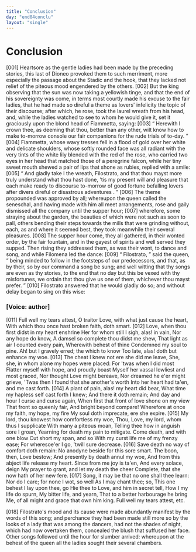 ```yaml
---
title: "Conclusion"
day: "end04conclu"
layout: "single"
---
```

<div id="d04conclu" type="conclusion" who="author">
 <h1>
  Conclusion
 </h1>
 <p>
  <a name="p04970001">
   [001]
  </a>
  Heartsore as the gentle ladies had been made by the preceding
 stories, this last of Dioneo provoked them to such merriment, more
 especially the passage about the Stadic and the hook, that they lacked
 not relief of the piteous mood engendered by the others.
  <a name="p04970002">
   [002]
  </a>
  But the
 king observing that the sun was now taking a yellowish tinge, and
 that the end of his sovereignty was come, in terms most courtly
 made his excuse to the fair ladies, that he had made so direful a
 theme as lovers' infelicity the topic of their discourse; after which,
 he rose, took the laurel wreath from his head, and, while the ladies
 watched to see to whom he would give it, set it graciously upon the
 blond head of Fiammetta, saying:
  <a name="p04970003">
   [003]
  </a>
  <q direct="unspecified">
   Herewith I crown thee, as
 deeming that thou, better than any other, wilt know how to make
 to-morrow console our fair companions for the rude trials of to-day.
  </q>
  <a name="p04970004">
   [004]
  </a>
  Fiammetta, whose wavy tresses fell in a flood of gold over her white
 and delicate shoulders, whose softly rounded face was all radiant
 with the very tints of the white lily blended with the red of the
 rose, who carried two eyes in her head that matched those of a
 peregrine falcon, while her tiny sweet mouth shewed a pair of lips
 that shone as rubies, replied with a smile:
  <a name="p04970005">
   [005]
  </a>
  <q direct="unspecified">
   And gladly take I the
 wreath, Filostrato, and that thou mayst more truly understand what
 thou hast done, 'tis my present will and pleasure that each make
	ready to discourse to-morrow of
   <seg type="topic">
    good fortune befalling lovers after
 divers direful or disastrous adventures
   </seg>
   .
  </q>
  <a name="p04970006">
   [006]
  </a>
  The theme propounded was
 approved by all; whereupon the queen called the seneschal, and
 having made with him all meet arrangements, rose and gaily dismissed
 all the company until the supper hour;
  <a name="p04970007">
   [007]
  </a>
  wherefore, some
 straying about the garden, the beauties of which were not such
 as soon to pall, others bending their steps towards the mills that
 were grinding without, each, as and where it seemed best, they took
 meanwhile their several pleasures.
  <a name="p04970008">
   [008]
  </a>
  The supper hour come, they all
 gathered, in their wonted order, by the fair fountain, and in the
 gayest of spirits and well served they supped. Then rising they
 addressed them, as was their wont, to dance and song, and while
  Filomena led the dance:
  <a name="p04970009">
   [009]
  </a>
  <q direct="unspecified">
   Filostrato,
  </q>
  said the queen,
  <q direct="unspecified">
   being
 minded to follow in the footsteps of our predecessors, and that, as
 by their, so by our command a song be sung; and well witting that
 thy songs are even as thy stories, to the end that no day but this be
 vexed with thy misfortunes, we ordain that thou give us one of
 them, whichever thou mayst prefer.
  </q>
  <a name="p04970010">
   [010]
  </a>
  Filostrato answered that he
 would gladly do so; and without delay began to sing on this wise:
 </p>
 <p>
  <h3>
   [Voice: author]
  </h3>
 </p>
 <div3 type="song" who="filostrato">
  <lg>
   <a name="p04970011">
    [011]
   </a>
   <l>
    Full well my tears attest,
   </l>
   <l>
    O traitor Love, with what just cause the heart,
   </l>
   <l>
    With which thou once hast broken faith, doth smart.
   </l>
  </lg>
  <lg>
   <a name="p04970012">
    [012]
   </a>
   <l>
    Love, when thou first didst in my heart enshrine
   </l>
   <l>
    Her for whom still I sigh, alas! in vain,
   </l>
   <l>
    Nor any hope do know,
   </l>
   <l>
    A damsel so complete thou didst me shew,
   </l>
   <l>
    That light as air I counted every pain,
   </l>
   <l>
    Wherewith behest of thine
   </l>
   <l>
    Condemned my soul to pine.
   </l>
   <l>
    Ah! but I gravely erred; the which to know
   </l>
   <l>
    Too late, alas! doth but enhance my woe.
   </l>
  </lg>
  <lg>
   <a name="p04970013">
    [013]
   </a>
   <l>
    The cheat I knew not ere she did me leave,
   </l>
   <l>
    She, she, in whom alone my hopes were placed:
   </l>
   <l>
    For 'twas when I did most
   </l>
   <l>
    Flatter myself with hope, and proudly boast
   </l>
   <l>
    Myself her vassal lowliest and most graced,
   </l>
   <l>
    Nor thought Love might bereave,
   </l>
   <l>
    Nor dreamed he e'er might grieve,
   </l>
   <l>
    'Twas then I found that she another's worth
   </l>
   <l>
    Into her heart had ta'en, and me cast forth.
   </l>
  </lg>
  <lg>
   <a name="p04970014">
    [014]
   </a>
   <l>
    A plant of pain, alas! my heart did bear,
   </l>
   <l>
    What time my hapless self cast forth I knew;
   </l>
   <l>
    And there it doth remain;
   </l>
   <l>
    And day and hour I curse and curse again,
   </l>
   <l>
    When first that front of love shone on my view
   </l>
   <l>
    That front so queenly fair,
   </l>
   <l>
    And bright beyond compare!
   </l>
   <l>
    Wherefore at once my faith, my hope, my fire
   </l>
   <l>
    My soul doth imprecate, ere she expire.
   </l>
  </lg>
  <lg>
   <a name="p04970015">
    [015]
   </a>
   <l>
    My lord, thou knowest how comfortless my woe,
   </l>
   <l>
    Thou, Love, my lord, whom thus I supplicate
   </l>
   <l>
    With many a piteous moan,
   </l>
   <l>
    Telling thee how in anguish sore I groan,
   </l>
   <l>
    Yearning for death my pain to mitigate.
   </l>
   <l>
    Come death, and with one blow
   </l>
   <l>
    Cut short my span, and so
   </l>
   <l>
    With my curst life me of my frenzy ease;
   </l>
   <l>
    For wheresoe'er I go, 'twill sure decrease.
   </l>
  </lg>
  <lg>
   <a name="p04970016">
    [016]
   </a>
   <l>
    Save death no way of comfort doth remain:
   </l>
   <l>
    No anodyne beside for this sore smart.
   </l>
   <l>
    The boon, then, Love bestow;
   </l>
   <l>
    And presently by death annul my woe,
   </l>
   <l>
    And from this abject life release my heart.
   </l>
   <l>
    Since from me joy is ta'en,
   </l>
   <l>
    And every solace, deign
   </l>
   <l>
    My prayer to grant, and let my death the cheer
   </l>
   <l>
    Complete, that she now hath of her new fere.
   </l>
  </lg>
  <lg>
   <a name="p04970017">
    [017]
   </a>
   <l>
    Song, it may be that no one shall thee learn:
   </l>
   <l>
    Nor do I care; for none I wot, so well
   </l>
   <l>
    As I may chant thee; so,
   </l>
   <l>
    This one behest I lay upon thee, go
   </l>
   <l>
    Hie thee to Love, and him in secret tell,
   </l>
   <l>
    How I my life do spurn,
   </l>
   <l>
    My bitter life, and yearn,
   </l>
   <l>
    That to a better harbourage he bring
   </l>
   <l>
    Me, of all might and grace that own him king.
   </l>
  </lg>
  <lg>
   <l>
    Full well my tears attest, etc.
   </l>
  </lg>
 </div3>
 <p>
  <a name="p04970018">
   [018]
  </a>
  Filostrato's mood and its cause were made abundantly manifest
      by the words of this song; and perchance they had been made still
      more so by the looks of a lady that was among the dancers, had not
      the shades of night, which had now overtaken them, concealed the
      blush that suffused her face. Other songs followed until the hour
      for slumber arrived: whereupon at the behest of the queen all the
      ladies sought their several chambers.
 </p>
</div>